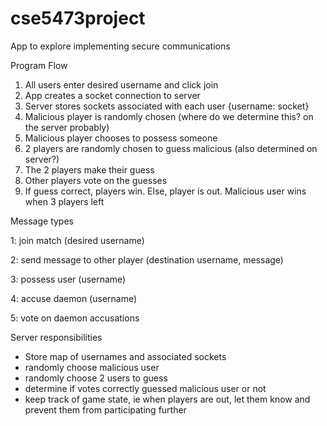 # cse5473project
App to explore implementing secure communications


Program Flow 
1. All users enter desired username and click join
2. App creates a socket connection to server
3. Server stores sockets associated with each user {username: socket}
4. Malicious player is randomly chosen (where do we determine this? on the server probably)
5. Malicious player chooses to possess someone
6. 2 players are randomly chosen to guess malicious (also determined on server?)
7. The 2 players make their guess
8. Other players vote on the guesses
9. If guess correct, players win. Else, player is out. Malicious user wins when 3 players left


Message types

1: join match (desired username)

2: send message to other player (destination username, message)

3: possess user (username)

4: accuse daemon (username) 

5: vote on daemon accusations


Server responsibilities
- Store map of usernames and associated sockets
- randomly choose malicious user
- randomly choose 2 users to guess
- determine if votes correctly guessed malicious user or not
- keep track of game state, ie when players are out, let them know and prevent them from participating further

